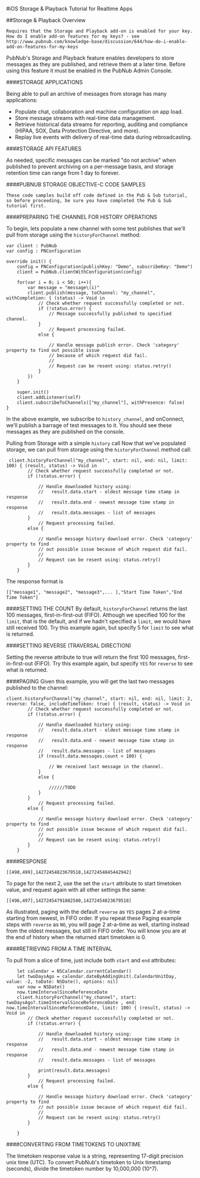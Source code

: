 #iOS Storage & Playback Tutorial for Realtime Apps

##Storage & Playback Overview

`Requires that the Storage and Playback add-on is enabled for your key. How do I enable add-on features for my keys? - see http://www.pubnub.com/knowledge-base/discussion/644/how-do-i-enable-add-on-features-for-my-keys`

PubNub's Storage and Playback feature enables developers to store messages as they are published, and retrieve them at a later time. Before using this feature it must be enabled in the PubNub Admin Console.

####STORAGE APPLICATIONS

Being able to pull an archive of messages from storage has many applications:

* Populate chat, collaboration and machine configuration on app load.
* Store message streams with real-time data management.
* Retrieve historical data streams for reporting, auditing and compliance (HIPAA, SOX, Data Protection Directive, and more).
* Replay live events with delivery of real-time data during rebroadcasting.

####STORAGE API FEATURES

As needed, specific messages can be marked "do not archive" when published to prevent archiving on a per-message basis, and storage retention time can range from 1 day to forever.

####PUBNUB STORAGE OBJECTIVE-C CODE SAMPLES

`These code samples build off code defined in the Pub & Sub tutorial, so before proceeding, be sure you have completed the Pub & Sub tutorial first.`

####PREPARING THE CHANNEL FOR HISTORY OPERATIONS

To begin, lets populate a new channel with some test publishes that we'll pull from storage using the `historyForChannel` method:

	var client : PubNub
    var config : PNConfiguration
    
    override init() {
        config = PNConfiguration(publishKey: "Demo", subscribeKey: "Demo")
        client = PubNub.clientWithConfiguration(config)
        
        for(var i = 0; i < 50; i++){
            var message = "message\(i)"
            client.publish(message, toChannel: "my_channel", withCompletion: { (status) -> Void in
                // Check whether request successfully completed or not.
                if (!status.error) {
                    // Message successfully published to specified channel.
                }
                    // Request processing failed.
                else {
                    
                    // Handle message publish error. Check 'category' property to find out possible issue
                    // because of which request did fail.
                    //
                    // Request can be resent using: status.retry()
                }
            })
        }
        
        super.init()
        client.addListener(self)
        client.subscribeToChannels(["my_channel"], withPresence: false)
    }


In the above example, we subscribe to `history_channel`, and onConnect, we'll publish a barrage of test messages to it. You should see these messages as they are published on the console.

Pulling from Storage with a simple `history` call Now that we've populated storage, we can pull from storage using the `historyForChannel` method call:

	 client.historyForChannel("my_channel", start: nil, end: nil, limit: 100) { (result, status) -> Void in
            // Check whether request successfully completed or not.
            if (!status.error) {
                
                // Handle downloaded history using:
                //   result.data.start - oldest message time stamp in response
                //   result.data.end - newest message time stamp in response
                //   result.data.messages - list of messages
            }
                // Request processing failed.
            else {
                
                // Handle message history download error. Check 'category' property to find
                // out possible issue because of which request did fail.
                //
                // Request can be resent using: status.retry()
            }
        }
        
The response format is

	[["message1", "message2", "message3",... ],"Start Time Token","End Time Token"]

####SETTING THE COUNT
By default, `historyForChannel` returns the last 100 messages, first-in-first-out (FIFO). Although we specified 100 for the `limit`, that is the default, and if we hadn't specified a `limit`, we would have still received 100. Try this example again, but specify 5 for `limit` to see what is returned.

####SETTING REVERSE (TRAVERSAL DIRECTION)

Setting the reverse attribute to true will return the first 100 messages, first-in-first-out (FIFO). Try this example again, but specify `YES` for `reverse` to see what is returned.

####PAGING
Given this example, you will get the last two messages published to the channel:

 	client.historyForChannel("my_channel", start: nil, end: nil, limit: 2, reverse: false, includeTimeToken: true) { (result, status) -> Void in
            // Check whether request successfully completed or not.
            if (!status.error) {
                
                // Handle downloaded history using:
                //   result.data.start - oldest message time stamp in response
                //   result.data.end - newest message time stamp in response
                //   result.data.messages - list of messages
                if (result.data.messages.count < 100) {
                    
                    // We received last message in the channel.
                }
                else {
                    
                    //////TODO
                }
            }
                // Request processing failed.
            else {
                
                // Handle message history download error. Check 'category' property to find
                // out possible issue because of which request did fail.
                //
                // Request can be resent using: status.retry()
            }
        }
        
####RESPONSE
	
	[[498,499],14272454823679518,14272454845442942] 
	
To page for the next 2, use the set the `start` attribute to start timetoken value, and request again with all other settings the same:

	[[496,497],14272454791882580,14272454823679518]
	
As illustrated, paging with the default `reverse` as `YES` pages 2 at-a-time starting from newest, in FIFO order. If you repeat these Paging example steps with `reverse` as `NO`, you will page 2 at-a-time as well, starting instead from the oldest messages, but still in FIFO order. You will know you are at the end of history when the returned start timetoken is 0.

####RETRIEVING FROM A TIME INTERVAL

To pull from a slice of time, just include both `start` and `end` attributes:
 
	    let calendar = NSCalendar.currentCalendar()
        let twoDaysAgo = calendar.dateByAddingUnit(.CalendarUnitDay, value: -2, toDate: NSDate(), options: nil)
        var now = NSDate()
        now.timeIntervalSinceReferenceDate
        client.historyForChannel("my_channel", start: twoDaysAgo?.timeIntervalSinceReferenceDate , end: now.timeIntervalSinceReferenceDate, limit: 100) { (result, status) -> Void in
            // Check whether request successfully completed or not.
            if (!status.error) {
                
                // Handle downloaded history using:
                //   result.data.start - oldest message time stamp in response
                //   result.data.end - newest message time stamp in response
                //   result.data.messages - list of messages
                
                print(result.data.messages)
            }
                // Request processing failed.
            else {
                
                // Handle message history download error. Check 'category' property to find
                // out possible issue because of which request did fail.
                //
                // Request can be resent using: status.retry()
            }
 
        }
 
####CONVERTING FROM TIMETOKENS TO UNIXTIME

The timetoken response value is a string, representing 17-digit precision unix time (UTC). To convert PubNub's timetoken to Unix timestamp (seconds), divide the timetoken number by 10,000,000 (10^7).


 
